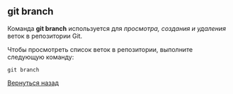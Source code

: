 ## git branch

Команда **git branch** используется для *просмотра, создания и удаления* веток в репозитории Git.

Чтобы просмотреть список веток в репозитории, выполните следующую команду:

```
git branch
```


[Вернуться назад](readme.md)